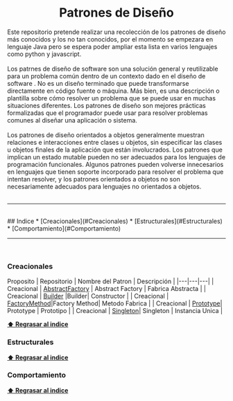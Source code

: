 <div align="center">
    <h1>Patrones de Diseño</h1>
</div>

<div>
Este repositorio pretende realizar una recolección de los patrones de diseño más conocidos y los no tan conocidos, por el momento se empezara en lenguaje Java pero   se espera poder ampliar esta lista en varios lenguajes como python y javascript.
  <br><br>
  Los patrnes de diseño de software son una solución general y reutilizable para un problema común dentro de un contexto dado en el diseño de software . No es un diseño terminado que puede transformarse directamente en código fuente o máquina. Más bien, es una descripción o plantilla sobre cómo resolver un problema que se puede usar en muchas situaciones diferentes. Los patrones de diseño son mejores prácticas formalizadas que el programador puede usar para resolver problemas comunes al diseñar una aplicación o sistema.<br><br>Los patrones de diseño orientados a objetos generalmente muestran relaciones e interacciones entre clases u objetos, sin especificar las clases u objetos finales de la aplicación que están involucrados. Los patrones que implican un estado mutable pueden no ser adecuados para los lenguajes de programación funcionales. Algunos patrones pueden volverse innecesarios en lenguajes que tienen soporte incorporado para resolver el problema que intentan resolver, y los patrones orientados a objetos no son necesariamente adecuados para lenguajes no orientados a objetos.
</div>
<br />

---

<br />
## Indice
* [Creacionales](#Creacionales)
* [Estructurales](#Estructurales)
* [Comportamiento](#Comportamiento)

---

<br>

### Creacionales
Proposito | Repositorio | Nombre del Patron | Descripción |
|---|---|---|
| Creacional | [AbstractFactory](https://github.com/MarcoChaconR/AbstractFactory) | Abstract Factory |  Fabrica Abstracta |
| Creacional | [Builder](https://github.com/MarcoChaconR/Buider) |Builder| Constructor |
| Creacional | [FactoryMethod](https://github.com/MarcoChaconR/FactoryMethod)|Factory Method| Metodo Fabrica |
| Creacional | [Prototype](https://github.com/MarcoChaconR/Prototype)| Prototype | Prototipo |
| Creacional | [Singleton](https://github.com/MarcoChaconR/Singleton)| Singleton | Instancia Unica |

**[⬆ Regrasar al indice ](#Indice)**

### Estructurales


**[⬆ Regrasar al indice ](#Indice)**

### Comportamiento



**[⬆ Regrasar al indice ](#Indice)**

